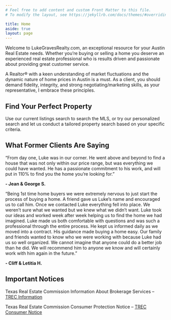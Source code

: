 ```yaml
---
# Feel free to add content and custom Front Matter to this file.
# To modify the layout, see https://jekyllrb.com/docs/themes/#overriding-theme-defaults

title: Home
aside: true
layout: page
---
```


Welcome to LukeGravesRealty.com, an exceptional resource for your Austin Real Estate needs. Whether you’re buying or selling a home you deserve an experienced real estate professional who is results driven and passionate about providing great customer service.

A Realtor® with a keen understanding of market fluctuations and the dynamic nature of home prices in Austin is a must. As a client, you should demand fidelity, integrity, and strong negotiating/marketing skills, as your representative, I embrace these principles.

## Find Your Perfect Property

Use our current listings search to search the MLS, or try our personalized search and let us conduct a tailored property search based on your specific criteria.

## What Former Clients Are Saying

“From day one, Luke was in our corner. He went above and beyond to find a house that was not only within our price range, but was everything we could have wanted. He has a passionate commitment to his work, and will put in 110% to find you the home you’re looking for.”

<strong class="sig">- Jean & George S.</strong>


“Being 1st time home buyers we were extremely nervous to just start the process of buying a home. A friend gave us Luke’s name and encouraged us to call him. Once we contacted Luke everything fell into place. We weren’t sure what we wanted but we knew what we didn’t want. Luke took our ideas and worked week after week helping us to find the home we had imagined. Luke made us both comfortable with questions and was such a professional through the entire process. He kept us informed daily as we moved into a contract. His guidance made buying a home easy. Our family and friends wanted to know who we were working with because Luke had us so well organized. We cannot imagine that anyone could do a better job than he did. We will recommend him to anyone we know and will certainly work with him again in the future.”

<strong class="sig">- Cliff & Letitia H.</strong>

## Important Notices

Texas Real Estate Commission Information About Brokerage Services – [TREC Information](assets/IABS.pdf)

Texas Real Estate Commission Consumer Protection Notice – [TREC Consumer Notice](assets/Consumer-Protection-Notice.pdf)
